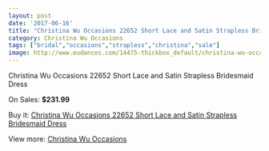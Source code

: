 ```yaml
---
layout: post
date: '2017-06-16'
title: "Christina Wu Occasions 22652 Short Lace and Satin Strapless Bridesmaid Dress"
category: Christina Wu Occasions
tags: ["bridal","occasions","strapless","christina","sale"]
image: http://www.eudances.com/14475-thickbox_default/christina-wu-occasions-22652-short-lace-and-satin-strapless-bridesmaid-dress.jpg
---
```

Christina Wu Occasions 22652 Short Lace and Satin Strapless Bridesmaid Dress

On Sales: **$231.99**
<a href="https://www.eudances.com/en/christina-wu-occasions/4337-christina-wu-occasions-22652-short-lace-and-satin-strapless-bridesmaid-dress.html"><amp-img layout="responsive" width="600" height="600" src="//www.eudances.com/14475-thickbox_default/christina-wu-occasions-22652-short-lace-and-satin-strapless-bridesmaid-dress.jpg" alt="Christina Wu Occasions 22652 Short Lace and Satin Strapless Bridesmaid Dress 0" /></a>
<a href="https://www.eudances.com/en/christina-wu-occasions/4337-christina-wu-occasions-22652-short-lace-and-satin-strapless-bridesmaid-dress.html"><amp-img layout="responsive" width="600" height="600" src="//www.eudances.com/14478-thickbox_default/christina-wu-occasions-22652-short-lace-and-satin-strapless-bridesmaid-dress.jpg" alt="Christina Wu Occasions 22652 Short Lace and Satin Strapless Bridesmaid Dress 1" /></a>
<a href="https://www.eudances.com/en/christina-wu-occasions/4337-christina-wu-occasions-22652-short-lace-and-satin-strapless-bridesmaid-dress.html"><amp-img layout="responsive" width="600" height="600" src="//www.eudances.com/14477-thickbox_default/christina-wu-occasions-22652-short-lace-and-satin-strapless-bridesmaid-dress.jpg" alt="Christina Wu Occasions 22652 Short Lace and Satin Strapless Bridesmaid Dress 2" /></a>
<a href="https://www.eudances.com/en/christina-wu-occasions/4337-christina-wu-occasions-22652-short-lace-and-satin-strapless-bridesmaid-dress.html"><amp-img layout="responsive" width="600" height="600" src="//www.eudances.com/14476-thickbox_default/christina-wu-occasions-22652-short-lace-and-satin-strapless-bridesmaid-dress.jpg" alt="Christina Wu Occasions 22652 Short Lace and Satin Strapless Bridesmaid Dress 3" /></a>

Buy it: [Christina Wu Occasions 22652 Short Lace and Satin Strapless Bridesmaid Dress](https://www.eudances.com/en/christina-wu-occasions/4337-christina-wu-occasions-22652-short-lace-and-satin-strapless-bridesmaid-dress.html "Christina Wu Occasions 22652 Short Lace and Satin Strapless Bridesmaid Dress")

View more: [Christina Wu Occasions](https://www.eudances.com/en/59-christina-wu-occasions "Christina Wu Occasions")